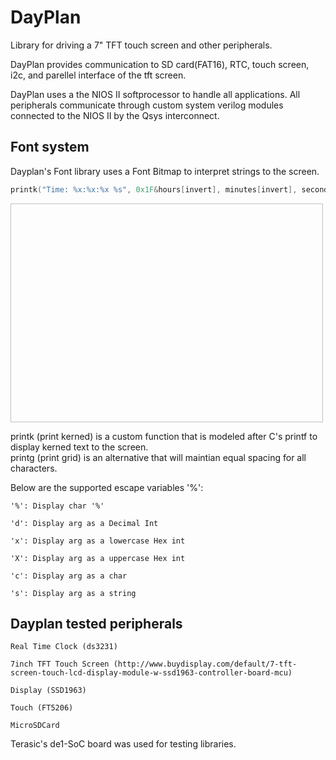 # DayPlan
Library for driving a 7" TFT touch screen and other peripherals.


DayPlan provides communication to SD card(FAT16), RTC, touch screen, i2c, and parellel interface of the tft screen. 

DayPlan uses a the NIOS II softprocessor to handle all applications. All peripherals communicate through custom system verilog modules 
connected to the NIOS II by the Qsys interconnect. 


## Font system
Dayplan's Font library uses a Font Bitmap to interpret strings to the screen. 
```C
printk("Time: %x:%x:%x %s", 0x1F&hours[invert], minutes[invert], seconds[invert], AMPM[periodOfTime]);
```
<img srcf=https://cloud.githubusercontent.com/assets/9373330/19215622/a9f3aa9a-8d57-11e6-946f-e554adf29ea0.JPG width="500" height="350" />

printk (print kerned) is a custom function that is modeled after C's printf to display kerned text to the screen.   
printg (print grid) is an alternative that will maintian equal spacing for all characters.

Below are the supported escape variables '%':   

    '%': Display char '%'   
    
    'd': Display arg as a Decimal Int   
    
    'x': Display arg as a lowercase Hex int   
    
    'X': Display arg as a uppercase Hex int   
    
    'c': Display arg as a char   
    
    's': Display arg as a string  

## Dayplan tested peripherals   
    Real Time Clock (ds3231)   
   
    7inch TFT Touch Screen (http://www.buydisplay.com/default/7-tft-screen-touch-lcd-display-module-w-ssd1963-controller-board-mcu)   
   
    Display (SSD1963)   
   
    Touch (FT5206)   
   
    MicroSDCard   
   
Terasic's de1-SoC board was used for testing libraries.
